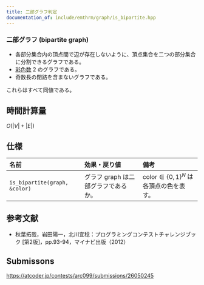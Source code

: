 ```yaml
---
title: 二部グラフ判定
documentation_of: include/emthrm/graph/is_bipartite.hpp
---
```



### 二部グラフ (bipartite graph)

- 各部分集合内の頂点間で辺が存在しないように、頂点集合を二つの部分集合に分割できるグラフである。
- [彩色数](chromatic_number.md) $2$ のグラフである。
- 奇数長の閉路を含まないグラフである。

これらはすべて同値である。


## 時間計算量

$O(\lvert V \rvert + \lvert E \rvert)$


## 仕様

|名前|効果・戻り値|備考|
|:--|:--|:--|
|`is_bipartite(graph, &color)`|グラフ $\mathrm{graph}$ は二部グラフであるか。|$\mathrm{color} \in {\lbrace 0, 1 \rbrace}^N$ は各頂点の色を表す。|


## 参考文献

- 秋葉拓哉，岩田陽一，北川宜稔：プログラミングコンテストチャレンジブック \[第2版\]，pp.93-94，マイナビ出版（2012）


## Submissons

https://atcoder.jp/contests/arc099/submissions/26050245
